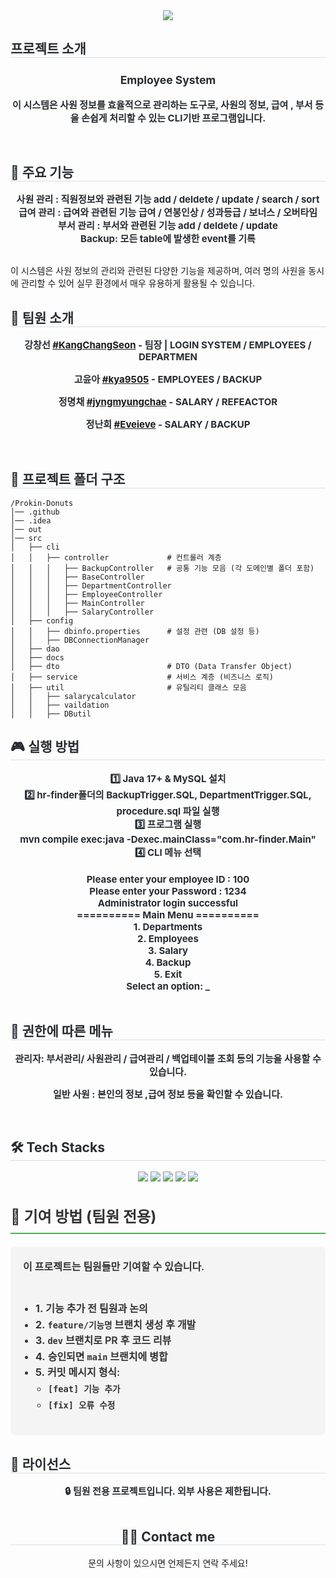 <div align="center">
    <img src="https://capsule-render.vercel.app/api?type=wave&color=D1E7FF&height=180&text=Employee%20System&animation=&fontColor=3B3B3B&fontSize=70" />
</div>



<div align="left">
    <h2 style="border-bottom: 1px solid #d8dee4; color: #282d33;"> 프로젝트 소개 </h2>
    <div style="font-weight: 700; font-size: 15px; text-align: center; color: #282d33;">
        <h3> Employee System </h3>
        <p>이 시스템은 사원 정보를 효율적으로 관리하는 도구로, 사원의 정보, 급여 , 부서 등을 손쉽게 처리할 수 있는 CLI기반 프로그램입니다.
    </div>
</div> <br>



<div align="left">
    <h2 style="border-bottom: 1px solid #d8dee4; color: #282d33;"> 🎯 주요 기능 </h2>
    <div style="font-weight: 700; font-size: 15px; text-align: center; color: #282d33;">
         <strong>사원 관리 :</strong>  직원정보와 관련된 기능  add / deldete / update / search / sort  <br>
            <strong>급여 관리 :</strong> 급여와 관련된 기능  급여 / 연봉인상 / 성과등급 / 보너스 / 오버타임 <br>
            <strong>부서 관리 :</strong> 부서와 관련된 기능  add / deldete / update<br>
            <strong>Backup:</strong> 모든  table에  발생한 event를 기록</div> <br>
        <p>이 시스템은 사원 정보의 관리와 관련된 다양한 기능을 제공하며, 여러 명의 사원을 동시에 관리할 수 있어 실무 환경에서 매우 유용하게 활용될 수 있습니다.</p>
    </div> 
</div>

<div align="left">
    <h2 style="border-bottom: 1px solid #d8dee4; color: #282d33;"> 👥 팀원 소개 </h2>
    <div style="font-weight: 700; font-size: 15px; text-align: center; color: #282d33;">
        <p>강창선 <a href="https://github.com/KangChangSeon" target="_blank">#KangChangSeon</a> - 팀장 | LOGIN SYSTEM / EMPLOYEES / DEPARTMEN</p>
        <p>고윤아 <a href="https://github.com/kya9505" target="_blank">#kya9505</a> - EMPLOYEES / BACKUP </p>
        <p>정명채 <a href="https://github.com/jyngmyungchae" target="_blank">#jyngmyungchae</a> - SALARY / REFEACTOR </p> 
        <p>정난희 <a href="https://github.com/Eveieve" target="_blank">#Eveieve</a> -  SALARY / BACKUP </p>
    </div>
</div> <br>
<div align="left">
    <h2 style="border-bottom: 1px solid #d8dee4; color: #282d33;"> 📁 프로젝트 폴더 구조 </h2>
</div>

```plaintext
/Prokin-Donuts
│── .github
│── .idea
│── out
│── src
│   ├── cli         
│   │   ├── controller             # 컨트롤러 계층
│   │   │   ├── BackupController   # 공통 기능 모음 (각 도메인별 폴더 포함)
│   │   │   ├── BaseController
│   │   │   ├── DepartmentController
│   │   │   ├── EmployeeController
│   │   │   ├── MainController
│   │   │   ├── SalaryController
│   ├── config           
│   │   ├── dbinfo.properties      # 설정 관련 (DB 설정 등)
│   │   ├── DBConnectionManager
│   ├── dao
│   ├── docs  
│   ├── dto                        # DTO (Data Transfer Object)            
│   ├── service                    # 서비스 계층 (비즈니스 로직)
│   ├── util                       # 유틸리티 클래스 모음
│   │   ├── salarycalculator
│   │   ├── vaildation
│   │   ├── DButil
```

<div align="left">
    <h2 style="border-bottom: 1px solid #d8dee4; color: #282d33;"> 🎮 실행 방법 </h2>
    <div style="font-weight: 700; font-size: 15px; text-align: center; color: #282d33;">
        1️⃣ Java 17+ & MySQL 설치<br>
        2️⃣ hr-finder폴더의 BackupTrigger.SQL, DepartmentTrigger.SQL, procedure.sql 파일 실행  <br>
        3️⃣ 프로그램 실행<br>
        mvn compile exec:java -Dexec.mainClass="com.hr-finder.Main"<br>
        4️⃣ CLI 메뉴 선택 <br><br>
   Please enter your employee ID : 100 <br>
Please enter your Password : 1234 <br>
Administrator login successful<br>
========== Main Menu ==========<br>
1. Departments<br>
2. Employees<br>
3. Salary<br>
4. Backup<br>
5. Exit<br>
Select an option: _<br>
    </div>
</div> <br>
<div align="left">
    <h2 style="border-bottom: 1px solid #d8dee4; color: #282d33;"> 👥 권한에 따른 메뉴 </h2>
    <div style="font-weight: 700; font-size: 15px; text-align: center; color: #282d33;">
        <p><strong>관리자:</strong> 부서관리/ 사원관리 / 급여관리 / 백업테이블 조회 등의 기능을 사용할 수 있습니다. </p>
        <p><strong>일반 사원 :</strong> 본인의 정보 ,급여 정보 등을 확인할 수 있습니다. </p>
    </div>
</div> <br>

<div align="left">
    <h2 style="border-bottom: 1px solid #d8dee4; color: #282d33;"> 🛠️ Tech Stacks </h2>
    <div style="margin: 0 auto; text-align: center;">
        <img src="https://img.shields.io/badge/Java-007396?style=for-the-badge&logo=Java&logoColor=white">
        <img src="https://img.shields.io/badge/Git-F05032?style=for-the-badge&logo=Git&logoColor=white">
        <img src="https://img.shields.io/badge/Github-181717?style=for-the-badge&logo=Github&logoColor=white">
        <img src="https://img.shields.io/badge/Notion-000000?style=for-the-badge&logo=Notion&logoColor=white">
        <img src="https://img.shields.io/badge/Slack-4A154B?style=for-the-badge&logo=Slack&logoColor=white">
    </div>
</div>
<div align="left">
    <h2 style="border-bottom: 2px solid #4CAF50; color: #333; font-size: 24px; padding-bottom: 10px;">
        👥 기여 방법 (팀원 전용)
    </h2>
    <div style="font-weight: 600; font-size: 16px; text-align: left; color: #333; line-height: 1.6; background-color: #f4f4f4; padding: 20px; border-radius: 8px;">
        이 프로젝트는 팀원들만 기여할 수 있습니다.<br><br>
        <ul style="padding-left: 20px;">
            <li><strong>1.</strong> 기능 추가 전 팀원과 논의</li>
            <li><strong>2.</strong> <code>feature/기능명</code> 브랜치 생성 후 개발</li>
            <li><strong>3.</strong> <code>dev</code> 브랜치로 PR 후 코드 리뷰</li>
            <li><strong>4.</strong> 승인되면 <code>main</code> 브랜치에 병합</li>
            <li><strong>5.</strong> 커밋 메시지 형식:
                <ul style="padding-left: 20px;">
                    <li><code>[feat] 기능 추가</code></li>
                    <li><code>[fix] 오류 수정</code></li>
                </ul>
            </li>
        </ul>
    </div>
</div>


<div align="left">
    <h2 style="border-bottom: 1px solid #d8dee4; color: #282d33;"> 📜 라이선스 </h2>
    <div style="font-weight: 700; font-size: 15px; text-align: center; color: #282d33;">
        🔒 팀원 전용 프로젝트입니다. 외부 사용은 제한됩니다.
    </div>
</div> <br>


<div align="center">
    <h2 style="border-bottom: 1px solid #d8dee4; color: #282d33;"> 🧑‍💻 Contact me </h2>
    <p>문의 사항이 있으시면 언제든지 연락 주세요!</p>
</div>
